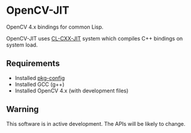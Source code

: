 # OpenCV-JIT

OpenCV 4.x bindings for common Lisp.

OpenCV-JIT uses [CL-CXX-JIT](https://github.com/Islam0mar/CL-CXX-JIT) system 
which compiles C++ bindings on system load.

## Requirements

- Installed [pkg-config](https://www.freedesktop.org/wiki/Software/pkg-config/)
- Installed GCC (g++)
- Installed OpenCV 4.x (with development files)

## Warning

This software is in active development. The APIs will be likely to change.

